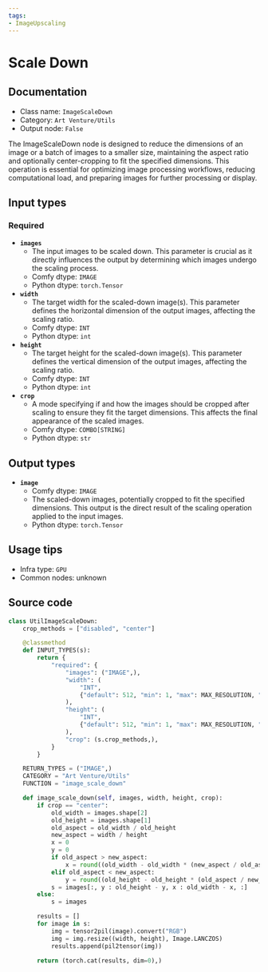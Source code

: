 ```yaml
---
tags:
- ImageUpscaling
---
```


# Scale Down
## Documentation
- Class name: `ImageScaleDown`
- Category: `Art Venture/Utils`
- Output node: `False`

The ImageScaleDown node is designed to reduce the dimensions of an image or a batch of images to a smaller size, maintaining the aspect ratio and optionally center-cropping to fit the specified dimensions. This operation is essential for optimizing image processing workflows, reducing computational load, and preparing images for further processing or display.
## Input types
### Required
- **`images`**
    - The input images to be scaled down. This parameter is crucial as it directly influences the output by determining which images undergo the scaling process.
    - Comfy dtype: `IMAGE`
    - Python dtype: `torch.Tensor`
- **`width`**
    - The target width for the scaled-down image(s). This parameter defines the horizontal dimension of the output images, affecting the scaling ratio.
    - Comfy dtype: `INT`
    - Python dtype: `int`
- **`height`**
    - The target height for the scaled-down image(s). This parameter defines the vertical dimension of the output images, affecting the scaling ratio.
    - Comfy dtype: `INT`
    - Python dtype: `int`
- **`crop`**
    - A mode specifying if and how the images should be cropped after scaling to ensure they fit the target dimensions. This affects the final appearance of the scaled images.
    - Comfy dtype: `COMBO[STRING]`
    - Python dtype: `str`
## Output types
- **`image`**
    - Comfy dtype: `IMAGE`
    - The scaled-down images, potentially cropped to fit the specified dimensions. This output is the direct result of the scaling operation applied to the input images.
    - Python dtype: `torch.Tensor`
## Usage tips
- Infra type: `GPU`
- Common nodes: unknown


## Source code
```python
class UtilImageScaleDown:
    crop_methods = ["disabled", "center"]

    @classmethod
    def INPUT_TYPES(s):
        return {
            "required": {
                "images": ("IMAGE",),
                "width": (
                    "INT",
                    {"default": 512, "min": 1, "max": MAX_RESOLUTION, "step": 1},
                ),
                "height": (
                    "INT",
                    {"default": 512, "min": 1, "max": MAX_RESOLUTION, "step": 1},
                ),
                "crop": (s.crop_methods,),
            }
        }

    RETURN_TYPES = ("IMAGE",)
    CATEGORY = "Art Venture/Utils"
    FUNCTION = "image_scale_down"

    def image_scale_down(self, images, width, height, crop):
        if crop == "center":
            old_width = images.shape[2]
            old_height = images.shape[1]
            old_aspect = old_width / old_height
            new_aspect = width / height
            x = 0
            y = 0
            if old_aspect > new_aspect:
                x = round((old_width - old_width * (new_aspect / old_aspect)) / 2)
            elif old_aspect < new_aspect:
                y = round((old_height - old_height * (old_aspect / new_aspect)) / 2)
            s = images[:, y : old_height - y, x : old_width - x, :]
        else:
            s = images

        results = []
        for image in s:
            img = tensor2pil(image).convert("RGB")
            img = img.resize((width, height), Image.LANCZOS)
            results.append(pil2tensor(img))

        return (torch.cat(results, dim=0),)

```
